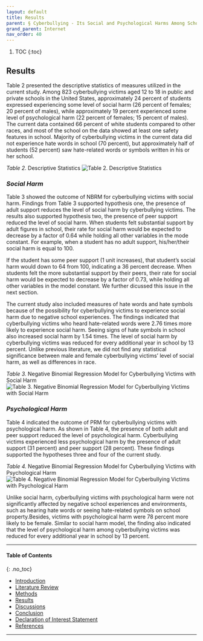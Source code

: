 ```yaml
---
layout: default
title: Results  
parent: § Cyberbullying - Its Social and Psychological Harms Among Schoolers 
grand_parent: Internet
nav_order: 40 
---
```

<style>
.dont-break-out {
  /* These are technically the same, but use both */
  overflow-wrap: break-word;
  word-wrap: break-word;

  -ms-word-break: break-all;
  /* This is the dangerous one in WebKit, as it breaks things wherever */
  word-break: break-all;
  /* Instead use this non-standard one: */
  word-break: break-word;
}

.youtube-container {
    position: relative;
    width: 100%;
    height: 0;
    padding-bottom: 56.25%;
}
.youtube-video {
    position: absolute;
    top: 0;
    left: 0;
    width: 100%;
    height: 100%;
}
</style>

<div class="dont-break-out" markdown="1">


1. TOC
{:toc}

## Results
Table 2 presented the descriptive statistics of measures utilized in the current study. Among 823 cyberbullying victims aged 12 to 18 in public and private schools in the United States, approximately 24 percent of students expressed experiencing some level of social harm (26 percent of females; 20 percent of males), while approximately 19 percent experienced some level of psychological harm (22 percent of females; 15 percent of males). The current data contained 66 percent of white students compared to other races, and most of the school on the data showed at least one safety features in school. Majority of cyberbullying victims in the current data did not experience hate words in school (70 percent), but approximately half of students (52 percent) saw hate-related words or symbols written in his or her school.

*Table 2.* Descriptive Statistics
![Table 2. Descriptive Statistics](https://statics.bsafes.com/images/papers/cyberbullying-its-social-and-psychological-harms-among-schoolers-table-2.png)

### *Social Harm*
Table 3 showed the outcome of NBRM for cyberbullying victims with social harm. Findings from Table 3 supported hypothesis one, the presence of adult support reduces the level of social harm by cyberbullying victims. The results also supported hypothesis two, the presence of peer support reduced the level of social harm. When students felt substantial support by adult figures in school, their rate for social harm would be expected to decrease by a factor of 0.64 while holding all other variables in the mode constant. For example, when a student has no adult support, his/her/their social harm is equal to 100.

If the student has some peer support (1 unit increases), that student’s social harm would down to 64 from 100, indicating a 36 percent decrease. When students felt the more substantial support by their peers, their rate for social harm would be expected to decrease by a factor of 0.73, while holding all other variables in the model constant. We further dicussed this issue in the next section.

The current study also included measures of hate words and hate symbols because of the possibility for cyberbullying victims to experience social harm due to negative school experiences. The findings indicated that cyberbullying victims who heard hate-related words were 2.76 times more likely to experience social harm. Seeing signs of hate symbols in school also increased social harm by 1.54 times. The level of social harm by cyberbullying victims was reduced for every additional year in school by 13 percent. Unlike previous literature, we did not find any statistical significance between male and female cyberbullying victims’ level of social harm, as well as differences in race.


*Table 3.* Negative Binomial Regression Model for Cyberbullying Victims with Social Harm
![Table 3. Negative Binomial Regression Model for Cyberbullying Victims with Social Harm](https://statics.bsafes.com/images/papers/cyberbullying-its-social-and-psychological-harms-among-schoolers-table-3.png)

### *Psychological Harm*

Table 4 indicated the outcome of PRM for cyberbullying victims with psychological harm. As shown in Table 4, the presence of both adult and peer support reduced the level of psychological harm. Cyberbullying victims experienced less psychological harm by the presence of adult support (31 percent) and peer support (28 percent). These findings supported the hypotheses three and four of the current study.

*Table 4.* Negative Binomial Regression Model for Cyberbullying Victims with Psychological Harm
![Table 4. Negative Binomial Regression Model for Cyberbullying Victims with Psychological Harm](https://statics.bsafes.com/images/papers/cyberbullying-its-social-and-psychological-harms-among-schoolers-table-4.png)

Unlike social harm, cyberbullying victims with psychological harm were not significantly affected by negative school experiences and environments, such as hearing hate words or seeing hate-related symbols on school property.Besides, victims with psychological harm were 78 percent more likely to be female. Similar to social harm model, the finding also indicated that the level of psychological harm among cyberbullying victims was reduced for every additional year in school by 13 percent.

***

#### Table of Contents
{: .no_toc}

<ul><li> <a href="http://localhost:4000/docs/internet/cyberbullying-its-social-and-psychological-harms-among-schoolers-1/">Introduction</a></li><li> <a href="http://localhost:4000/docs/internet/cyberbullying-its-social-and-psychological-harms-among-schoolers-2/">Literature Review</a></li><li> <a href="http://localhost:4000/docs/internet/cyberbullying-its-social-and-psychological-harms-among-schoolers-3/">Methods</a></li><li> <a href="http://localhost:4000/docs/internet/cyberbullying-its-social-and-psychological-harms-among-schoolers-4/">Results</a></li><li> <a href="http://localhost:4000/docs/internet/cyberbullying-its-social-and-psychological-harms-among-schoolers-5/">Discussions</a></li><li> <a href="http://localhost:4000/docs/internet/cyberbullying-its-social-and-psychological-harms-among-schoolers-6/">Conclusion</a></li><li> <a href="http://localhost:4000/docs/internet/cyberbullying-its-social-and-psychological-harms-among-schoolers-7/">Declaration of Interest Statement</a></li><li> <a href="http://localhost:4000/docs/internet/cyberbullying-its-social-and-psychological-harms-among-schoolers-8/">References</a></li></ul>

***


</div>
